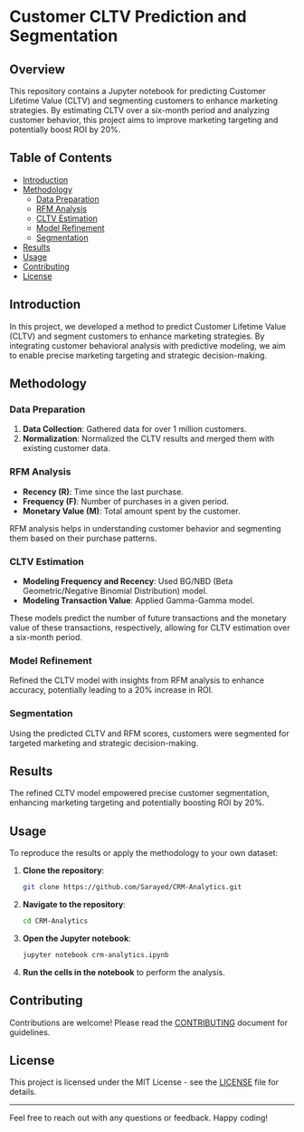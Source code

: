 # Customer CLTV Prediction and Segmentation

## Overview

This repository contains a Jupyter notebook for predicting Customer Lifetime Value (CLTV) and segmenting customers to enhance marketing strategies. By estimating CLTV over a six-month period and analyzing customer behavior, this project aims to improve marketing targeting and potentially boost ROI by 20%.

## Table of Contents

- [Introduction](#introduction)
- [Methodology](#methodology)
  - [Data Preparation](#data-preparation)
  - [RFM Analysis](#rfm-analysis)
  - [CLTV Estimation](#cltv-estimation)
  - [Model Refinement](#model-refinement)
  - [Segmentation](#segmentation)
- [Results](#results)
- [Usage](#usage)
- [Contributing](#contributing)
- [License](#license)

## Introduction

In this project, we developed a method to predict Customer Lifetime Value (CLTV) and segment customers to enhance marketing strategies. By integrating customer behavioral analysis with predictive modeling, we aim to enable precise marketing targeting and strategic decision-making.

## Methodology

### Data Preparation

1. **Data Collection**: Gathered data for over 1 million customers.
2. **Normalization**: Normalized the CLTV results and merged them with existing customer data.

### RFM Analysis

- **Recency (R)**: Time since the last purchase.
- **Frequency (F)**: Number of purchases in a given period.
- **Monetary Value (M)**: Total amount spent by the customer.

RFM analysis helps in understanding customer behavior and segmenting them based on their purchase patterns.

### CLTV Estimation

- **Modeling Frequency and Recency**: Used BG/NBD (Beta Geometric/Negative Binomial Distribution) model.
- **Modeling Transaction Value**: Applied Gamma-Gamma model.

These models predict the number of future transactions and the monetary value of these transactions, respectively, allowing for CLTV estimation over a six-month period.

### Model Refinement

Refined the CLTV model with insights from RFM analysis to enhance accuracy, potentially leading to a 20% increase in ROI.

### Segmentation

Using the predicted CLTV and RFM scores, customers were segmented for targeted marketing and strategic decision-making.

## Results

The refined CLTV model empowered precise customer segmentation, enhancing marketing targeting and potentially boosting ROI by 20%.

## Usage

To reproduce the results or apply the methodology to your own dataset:

1. **Clone the repository**:
    ```bash
    git clone https://github.com/Sarayed/CRM-Analytics.git
    ```
2. **Navigate to the repository**:
    ```bash
    cd CRM-Analytics
    ```
3. **Open the Jupyter notebook**:
    ```bash
    jupyter notebook crm-analytics.ipynb
    ```
4. **Run the cells in the notebook** to perform the analysis.

## Contributing

Contributions are welcome! Please read the [CONTRIBUTING](CONTRIBUTING.md) document for guidelines.

## License

This project is licensed under the MIT License - see the [LICENSE](LICENSE) file for details.

---

Feel free to reach out with any questions or feedback. Happy coding!
